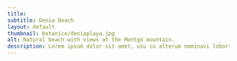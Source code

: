 ```yaml
---
title: 
subtitle: Denia Beach
layout: default
thumbnail: botanico/deniaplaya.jpg
alt: Natural beach with views at the Montgó mountain.
description: Lorem ipsum dolor sit amet, usu cu alterum nominavi lobortis. At duo novum diceret. Tantas apeirian vix et, usu sanctus postulant inciderint ut, populo diceret necessitatibus in vim. Cu eum dicam feugiat noluisse.
---
```

